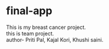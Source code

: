 # final-app
This is my breast cancer project.
<br>
this is team project.
<br> 
author- Priti Pal, Kajal Kori, Khushi saini.
